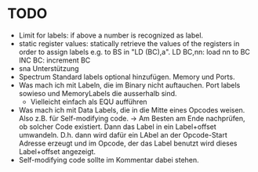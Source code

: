 # TODO

- Limit for labels: if above a number is recognized as label.
- static register values: statically retrieve the values of the registers in order to
assign labels e.g. to BS in "LD (BC),a".
LD BC,nn: load nn to BC
INC BC: increment BC
- sna Unterstützung
- Spectrum Standard labels optional hinzufügen. Memory und Ports.
- Was mach ich mit Labeln, die im Binary nicht auftauchen. Port labels sowieso und MemoryLabels die ausserhalb sind.
	- Vielleicht einfach als EQU aufführen
- Was mach ich mit Data Labels, die in die Mitte eines Opcodes weisen. Also z.B. für Self-modifying code.
-> Am Besten am Ende nachprüfen, ob solcher Code existiert. Dann das Label in ein Label+offset umwandeln. D.h. dann wird dafür ein LAbel an der Opcode-Start Adresse erzeugt und im Opcode, der das Label benutzt wird dieses Label+offset angezeigt.
- Self-modifying code sollte im Kommentar dabei stehen.